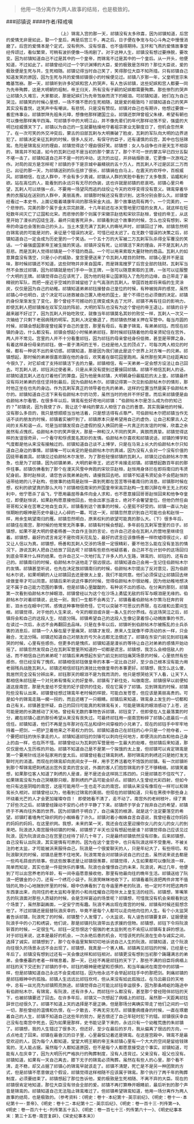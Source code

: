 > 他用一场分离作为两人故事的结局，也是极致的。

###祁镇说
####作者/释戒嗔

						（上）锦鸾入宫的那一天，祁镇没有太多欣喜，因为祁镇知道，后宫的爱情无非是如此，娶一个皇后，再是后宫三千，再之后，日子便在争宠与勾心斗角之中慢慢消磨了。后宫的爱情本是个定式，没有例外、没有惊喜、也不值得期待。玉环和飞燕的爱情故事曾经传颂过，看似繁荣，可稍有波折便像一场闹剧了。对于这种人生，祁镇没有想过要挣脱，要改变。因为祁镇知道自己不过是其中的一个皇帝，而锦鸾不过是其中的一个皇后。从一开头，他便知道，不过如此了。祁镇曾经问过一个学识渊博的大臣，爱的极致是怎样的？那位大臣说，爱的极致便是生死与共，生死相随。祁镇记得当时自己笑了，笑得那位大臣不知所措。只有祁镇自己知道发笑的原因，因为生死与共的爱情祁镇很小的时候便见过。祁镇八岁那一年，父皇明宣宗朱瞻基驾崩。那一天，祁镇听到许多妃嫔和宫人的哭声，有人告诉祁镇，这些妃嫔和宫人都要一同为先帝殉葬，这是大明朝的祖制，帝王归天，所有没有子嗣的妃嫔都需要殉葬。那些惨烈的哭声让祁镇久久难忘，大家都说，那是妃嫔们为先帝驾崩而流下的眼泪。可祁镇知道，她们在为自己哭泣。祁镇笑的时候心里想，一场不情不愿的生死相随，就是爱的极致吗？祁镇知道自己的笑声其实没有喜悦，这笑声中有嘲讽，有悲悯，只是没有赞叹。祁镇对自己也有期许，他想过要做一番宏伟事业。祁镇崇拜先祖朱元璋，想像他那样建国立业。祁镇还崇拜曾祖父朱棣，希望有朝也可以像他那样夷平四海。可祁镇手中的大明江山，并不像先辈们的年代那样动荡不安，强盛的大明已经威慑天下了。祁镇以为自己的一生就要枯燥地守着祖宗家业无聊度日了，但机会忽然来了。在一次可笑的外交冲突后，蒙古的旧部瓦剌与大明撕破了脸皮，瓦剌的军队向大明的边界进犯了。祁镇决定亲征瓦剌的时候，很多人反对，有保守的臣子，还有谨慎的后宫，其中也包括锦鸾。危险是锦鸾反对的理由，祁镇觉得这个理由很好笑。祁镇想：女人与战争也许是天生不相容的，锦鸾并不知道，如今的瓦剌已经不是当初的那个蒙古了。那个不可一世的蒙古早已四分五裂不堪一击了。祁镇知道自己并不是一时的冲动，这次的出征，并非硝烟弥漫，它更像一次游戏之作。对局的双方是怎样呢？祁镇的手下是京城中最精锐的五十万人，而瓦剌人不过是区区二万而已。出征的那一天，为祁镇送别的队伍排了很长，祁镇骑在白马上，在震天的欢呼中，百般威风。祁镇相信，在这人群中，不会有多少真诚，祁镇从人群的笑脸中看到了太多敬畏，谄媚和利欲。站在高位的人，能看到的永远只有无尽的伪装，这也许就是祁镇的悲哀吧。祁镇心里只希望，瓦剌人可以顽强一点，不要用一场望风而逃的战役让今天的欢呼变得没有意义。锦鸾穿着华贵的衣服站在送别的人群中，美丽高贵。祁镇那时候还没有意识到，这场分别会那么久。祁镇曾经看过一本史书，上面记载着靖康年间的那场宋金大战。那个故事结局有两个。一个完美的，一个悲惨的。完美的那个属于金太宗完颜晟，十几年前还在冰天雪地里打猎的女真人，就这样在短短数年间灭亡了辽国和北宋。而悲惨的那个则属于宋徽宗赵佶和宋钦宗赵桓，曾经的帝王，从这里开始了漫长的囚徒生涯，最终只能客死异乡。祁镇看到这个故事的时候，怎么也没有想到，宋帝的命运也会落到自己的头上。当土木堡充满了瓦剌人的嘶吼声时，祁镇回过了神。祁镇忽然明白锦鸾说的可能是对的，亲征是个错误的决定，可惜已经太迟了。在无数个错误的决策之后，祁镇知道自己一定会成为历史里的一个笑话。一个五十万的大军被二万瓦剌军队杀得全军覆没的笑话。一个最强盛国家帝王被生擒的笑话。祁镇并没有死，让祁镇活下来的理由，并不是瓦剌人的慈悲。而是瓦剌人觉得祁镇是一个不错的商品，一个可以用来索取大量财物的商品。瓦剌人的如意算盘没有落空，只是小小的威胁，皇宫里便送来了令瓦剌人瞠目的财物。祁镇心里并不是滋味，那时候祁镇还不知道，这些财物并非来自国库，而是锦鸾搜罗了后宫全部的钱财。瓦剌军当然不会放过祁镇，因为祁镇就是他们手中一张王牌，一张可以随意索取的王牌，一张可以征服整个大明的王牌。祁镇觉得自己应该死了，因为他的轻率让国家陷入了危险的边缘，自己带走了最精锐的军队，而把一座近乎空城的京城留给了士气高涨的瓦剌人。举国百姓即将来临的生灵涂炭，仅仅是因为自己的幼稚。祁镇知道弟弟祁钰接替自己皇位的时候，有种被抛弃的感觉，虽然祁镇心中也明白，这个决定可以拯救被自己置入绝地的国土，是个不得已也必须做的决定。祁镇的身份渐渐发生了变化，那个曾经不可撼动的王牌变成失去了光环，祁镇不再有往日的影响力，即使瓦剌人把祁镇推在双军交战的阵前，大明的军队也没有为这个曾经的帝王退让。祁镇的日子越来越不好过了，因为瓦剌人开始吃败仗，就像当年祁镇莫名其妙的败仗一样，瓦剌人一次又一次输给了只剩下老弱病残的明军。瓦剌人决定撤退了，而祁镇依然被关押在军营中。每当月圆的时候，祁镇会想起那座曾经属于自己的皇宫，那里有母后，有妻子锦鸾，有弟弟祁钰。而现在祁镇的身边，什么都没有。祁镇会想起小时候弟弟祁钰，那时候祁钰随着他的母亲贤妃住在宫外，两人并不常见。宫里的人并不十分看重祁钰，因为祁钰的母亲曾经身份低微，甚至是带罪之身。有着这样身份母亲的祁钰，做一辈子清闲的王爷，已经是他人生的顶点了。可每次两人相见的时候，都有一种说不出的亲切感。祁镇知道，那是因为我们彼此是这个世界上对方唯一的兄弟。祁镇想起，那时候的弟弟很喜欢跟在他的身后，欢笑着在御花园里跑闹。虽然那些笑声已经距离如今很久了，对它却成了支持祁镇活下去的力量。祁镇相信，有一天弟弟一定会想方设法让自己回去。可瓦剌人说，祁钰派过使者来，只是从来没有提到过要接回祁镇。祁镇不相信瓦剌人的话，祁镇知道瓦剌人还在打着他们的算盘。因为他是朱祁镇，大明朝身份最尴尬的太上皇。祁镇最终没有将对弟弟的信任坚持到最后，因为伯颜帖木尔。祁镇记得第一次见到伯颜帖木尔的情形，那时他正坐在也先的身边。作为瓦剌军真正的领导者也先的弟弟，这样的位置当然是属于伯颜帖木尔的。祁镇知道自己活下来有伯颜帖木尔的功劳，虽然当时的他并不怀好意。而后来祁镇便是由伯颜帖木尔看管。在很多年以后，锦鸾有些好奇地问祁镇：“伯颜帖木尔是怎么成为你的知己的？”祁镇说，因为我使了诈，我让这个单纯的蒙古人相信了自己的善意。其实我骗他的时候，没有那么多目的，我只是想顺顺当当地活着，只是想活得有点尊严。可伯颜帖木尔把祁镇当作无话不谈的朋友的时候，祁镇着实被吓到了。祁镇原本只是希望用自己的虚伪，让自己和蒙古人之间的关系和谐一点。可是当祁镇发现自己虚假的投入换回的是一片真正的友谊的时候，欣喜之余居然有点愧疚。伯颜帖木尔的笑声很大，那是一种和汉人不同的笑声，爽朗而真挚。祁镇觉得这样的友谊很奇异，一个看守和俘虏莫名其妙的友情。伯颜帖木尔喜欢和祁镇说话，祁镇的博学和气度都是他从来没有接触过的。祁镇知道自己谈不上博学，只是在马背上长大的伯颜帖木尔只知道自己身边的事情。祁镇唯一可以肯定的是伯颜帖木尔的真诚，因为没有人会对一个没有价值的囚徒带着面具。祁镇见过伯颜帖木尔发怒，为了那些轻慢祁镇的瓦剌人。祁镇见过伯颜帖木尔焦急，也是为了祁镇，因为祁镇弟弟，大明的新帝王，迟迟不肯接走祁镇。祁镇想起数百年前的那件往事。祁镇仿佛看到了那个在漫天风雪中奔跑的宋钦宗赵桓，赵恒用身体拦在即将南归的韦贤妃身前。那时赵桓说，请您告诉我弟弟赵构，请接我回去吧。祁镇不知道韦贤妃会不会把赵恒的话带给她的儿子赵构，但故事的结局是赵恒一直到死都在苦苦等待着南归的消息。祁镇那时候在想，权利的欲望真的那么大吗？祁镇相信南宋的开国皇帝宋高宗赵构一生都沉醉在帝王无上的权利中，他宁愿杀了岳飞，宁愿用最屈辱条件向金人求和，也不愿意接回哥哥赵恒回来和他争夺皇位，即便赵恒说，如果赵构愿意接他回去，他会出家当道士，绝对不会奢望皇位。但他仍然任由哥哥和父亲在苦寒之地自生自灭。祁镇看到这个故事的时候，心里挺不好受的。祁镇一直认为赵恒期盼的眼神是历史中最让人心碎的一幕。可这一天，祁镇忽然意识到自己可能也会和赵恒一样，用余生眺望南归的雁。祁镇忽然明白，原来权利的欲望可能真的那么大。（下）很多年后，祁镇住在南宫，那时候的他常常无所事事，祁镇有时候会想起，多年前在瓦剌军营里的日子。祁镇想，如果不是大明的使者杨善一次自作主张的言论，也许自己还会在瓦剌人的营地里继续住着。祁镇想，最好的谎言肯定不是吹得天花乱坠，最好的谎言应该像杨善一样吹嘘得很过火，却又让人信以为真。祁镇想，杨善和瓦剌人交涉的场景一定很精彩，要不他怎么能在没有圣旨的情况下，游说瓦剌人把自己给放了回去呢？祁镇有些悲伤地疑惑着，自己并不在计划中的这场回归到底会带来什么样的结果。也许自己又一次地打乱了许多人的人生路，锦鸾的、祁钰的、还有自己的。祁镇南归的时候，伯颜帖木尔送他走了很远很远。祁镇知道自己会用一生记住伯颜帖木尔的友情。祁镇甚至听说，也先在决定放祁镇南归的时候，伯颜帖木尔提出了反对意见，因为伯颜帖木尔说，如果明朝的人让祁镇回去还是做太上皇，我们不能同意。他们必须保证让祁镇回去继续做皇帝才可以同意。祁镇后来听说这件事的时候，觉得伯颜帖木尔很幼稚，因为他幼稚地想决定不属于自己能力范围的事情，但是祁镇心里酸酸的，有种说不出的感动。在分离的那刻，祁镇第一次看到伯颜帖木尔掉眼泪，祁镇曾经以为这个在沙场上勇猛无敌的将军与眼泪是无缘的。伯颜帖木尔对着祁镇说，此处一别，我们一生都不会再见了。祁镇看着伯颜帖木尔策马狂奔的背影，泪水也在眼中打转。感情这种事物很奇怪，它可以突破不可思议的界限，在石缝和云雾间生根。祁镇觉得，对于他的人生来说，今天的眼泪或许是一条人生的分界线。在这场哭泣之后，祁镇将会和自己的这段人生，彻底分隔。祁镇希望自己的这段人生像记录着惊心动魄故事的书页，在读过一次后，永远不会再翻回去品味。只是在多年以后，祁镇听到伯颜帖木尔被叛乱的士兵杀害的消息后，祁镇一个人躲在屋子里痛哭，祁镇才发现，原来人生就像不停流动的水一样，只会融合，无法分隔。祁镇还知道自己对朋友的亏欠永远都无法偿还了。祁镇在东安门前见到祁钰痛哭的时候，心里有些感伤，但更多的是愧疚。祁镇知道是漫长的等待让自己对弟弟的感情开始动摇了。祁镇忽然发现自己在瓦剌军营里所知道的一切都是谎言。祁镇想，我怎么会相信敌人的话，而不相信自己的弟弟呢？祁镇后来再想起东安门前见到祁钰痛哭场景的时候，心里依然有些感伤，但已经没有了愧疚。祁镇相信祁钰做皇帝的本事一定比自己好，至少自己根本没有能力用老弱残兵战胜瓦剌人。祁镇还相信祁钰的演技比他做皇帝的本事更好。祁镇想，我怎么这么傻，我居然完全没有分辨出来，祁钰那天的眼泪不是为我而流的，他只是想哭给天下人看，让天下人都相信朱祁钰是一个对兄弟有情有义的好皇帝。祁镇有了新住处，叫做南宫。祁镇很早以前便知道这座南宫，那是先皇给不受宠的妃子提供的住处，现在它属于了祁镇。见到锦鸾的时候，祁镇险些没有认出来。祁镇曾经想过锦鸾年老时候的样貌，可能白发苍苍，但应该是美丽高贵的。可是如今的锦鸾走路一瘸一拐的，而且还瞎了一只眼睛。祁镇后来知道，锦鸾身上发生的一切都和自己有关。祁镇甚至怀疑，自己的回归可能真的和锦鸾有关，可能是锦鸾的眼泪感动了上苍，还可能是她的长跪撼动了天地。曾经有无数的事物告诉祁镇，祁钰变了，但即使在人生最落寞的时分，藏在祁镇心底的那份希望从来没有丧失过。可最终祁钰用一座南宫粉碎了祁镇心底最后一点信任。祁镇知道，他们不再是当年那对在花丛和绿叶间穿梭的小兄弟了。现在的祁钰手中牢牢地持着一把剑，一把护卫着他来之不易权力的剑。祁镇知道自己在祁钰的心中只是一个抢夺者，一个要把祁钰的快乐拿走的人。祁镇知道祁钰的剑锋可以刺向任何地方，即便流出的血和他自己身上的血一样，也在所不惜。祁镇曾经以为瓦剌的军营是他一生最大的劫难，但祁镇后来知道，那仅仅是他人生历练的开始。祁镇不知道自己是不是第一个挨饿的太上皇，但祁镇可以肯定锦鸾是第一个要用针线活补贴家用的皇太后。祁镇曾经看过锦鸾刺绣，那时锦鸾的刺绣还只是她打发无聊时光的消遣。而现在的锦鸾却向民间女子一样，用手艺养活着吃不饱饭的祁镇。有一次祁镇听到那个帮锦鸾把刺绣送出宫外变卖的宫女说，外面的客人们抱怨锦鸾的手艺不够精细。祁镇笑着想，如果那位客人知道了刺绣的人是谁，是不是还会这样挑三拣四的。只是祁镇忍不住叹气了，如果锦鸾没有为自己哭瞎那只眼，那刺绣的产品可能会好点。祁镇的人生曾经光彩四射，但如今他只有这座阴暗的南宫，这座可能用尽一生也走不出的南宫。祁镇从来没有像现在一样可以和锦鸾长久相对。祁镇曾经以为，他看到过锦鸾的美丽。但现在的祁镇知道，只有在黑夜中那些身上环绕着光芒的人才会更加璀璨夺目！ 即使她看不清了，走不动了。南宫外的老树枝叶，绿了黄了好些次之后。祁镇曾经躁动不安的心终于平静了下来。祁镇终于学会了抛弃自己的希望，祁镇终于不再向往外面的世界。因为祁镇终于明白了，自己痛苦的根源，就是这个注定要落空的希望。祁镇盯着墙角忙碌织网的小蜘蛛看了许久。祁镇对着小蜘蛛自言自语说，我曾经看过你妈妈的妈妈的妈妈，在这里织网。我想，未来的某一天，我还会在这里迎接你女儿的女儿的女儿的到来吧。阮浪进入南宫服侍祁镇的时候，祁镇想了半天也没有想起他是谁？祁镇觉得自己应该见过阮浪，因为阮浪说自己在宫里已经待了好几十年了，只是最终祁镇依然没有印象。后来祁镇想，自己没有认出阮浪，其实是情有可原的。因为在这个皇宫中，也只有阮浪这样不受重用，不被关注的老太监，才可能被派来服侍自己。阮浪是一个很爱聊天的人，只是年纪大了，有些唠叨。和阮浪聊天的时候，祁镇总是憋不住地笑。阮浪常常会对祁镇诉说自己的过去，虽然说来说去都是一些鸡毛蒜皮的琐事。但这些故事还是让祁镇很羡慕，祁镇觉得，人生如果都可以像阮浪一样，简单而知足，其实也是一件挺快乐的事情。阮浪也会憧憬自己的未来，阮浪说，再过几年，他便到了可以出宫养老的年龄，有一间寺庙愿意接收他，那里有他最向往的晚年生活。祁镇送给了阮浪一把镀金的小刀，还有一个绣花小袋子。阮浪笑眯眯地收下了。祁镇看着阮浪把两件非常不值钱的礼物小心地揣到怀里的时候，眼中仿佛看到了在寺庙里养老的阮浪，他一定时不时把这两件东西拿出来，向同住的老太监和寺里的小和尚炫耀自己陪伴太上皇生活的经历。祁镇想，笨嘴笨舌的阮浪面对那些人质疑的时候，会是怎样窘迫的场景呢？祁镇想，可惜我没有机会亲眼看到这个场景了，虽然那副画面，一定安宁而有趣。阮浪不再出现在南宫的时候，祁镇有时候还挺想念他了。不过祁镇还是挺替阮浪庆幸的，毕竟不是每个人都可以走向他向往的人生。有个小太监哭着告诉祁镇，阮浪死了的时候，祁镇整个人发懵了。小太监说，有人诬告祁镇要复辟，证据便是阮浪手中的小刀和绣袋，他们说，那是祁镇托阮浪带出去求援的信物。祁镇想，祁钰下令将阮浪斩首的时候，一定很生气。祁钰一定怨恨这个倔强的老太监到死也不肯招认祁镇有复辟的想法。对于祁钰来说，这本是最好的机会，一次永绝后患的机会，可惜该死的阮浪在生命与诚实之间，选择了诚实。祁镇想到了，那个在寺庙里絮絮叨叨地诉说自己人生的阮浪。祁镇知道，这个阮浪向往很久的场景永远不会出现了。祁镇想，我真是一个害人精。祁镇再见祁钰的时候，已经是七年后了。祁镇没有想到过还有一天会像这样和祁钰相对。祁镇更没有想到当初那个踌躇满志的弟弟，会像垂暮的老者一样喘息着。那一天，已经不再是祁钰的天下了，那些不满的旧臣将病榻上祁钰的天下交还到了祁镇的手中。祁钰的眼神是绝望和恐惧的，和当年幽闭在南宫中的祁镇一样，但是祁镇知道自己永远不会变成祁钰，因为他永远不会举起祁钰手中的那把剑。刺痛祁镇的是祁钰眼神中的孤独。祁镇人生远远比祁钰坎坷，但从来没有如此孤独过。在乌云蔽日的天地中，总有一丝光亮为祁镇照亮旅途。祁镇觉得自己可能比祁钰幸运很多，因为那条崎岖的路途中有伯颜帖木尔，有锦鸾，有阮浪，还有许多人。而祁钰什么都没有，甚至那个曾经陪伴祁钰的天下，也被祁镇要还了回去。在许多年后，祁镇又一次想起了病榻上的祁钰，虽然那一天距离祁钰辞世已经很久了。祁镇不知道上天的选择是不是正确，但是那场分离确实带走了他们之间的一切一切，那些曾经的温情和仇恨，在一夕散去，不再无穷无尽。祁镇重病缠身的时候，一直在琢磨着自己的人生，祁镇不知道自己这些年的努力，是否偿还了自己年轻时犯下的错。祁镇很庆幸自己没有在南宫中死去，因为如果是那样，史书能记录下来的，永远只有一个幼稚荒唐的朱祁镇了。祁镇想，我的人生错过了很多次，但还好，至少在最后的岁月，我从偏离了很远的方向，一点点地走了回来。祁镇在最昏沉的日子里，心里最惦记着还是锦鸾。在这座宫殿中，锦鸾不是最受欢迎的人。因为每个人都知道，堂堂大明王朝的帝王朱祁镇心里有一个大大的空间是留给钱锦鸾的，无人能占据。虽然每个人都知道原因，但不是每个人都愿意接受这个事实。祁镇知道，可能有人在庆幸了，因为大明历代严格执行的殉葬制度，没有人违背过。父亲没有，祖父也没有。祁镇知道，如果有一天自己离去，膝下无子的锦鸾必须殉葬。虽然在有些人的心里，那个看不清，走不稳，却又占据了祁镇心的锦鸾早就该走了。祁镇不清楚，死亡是不是另一种团聚的方式，但是祁镇不愿意做这个假设，祁镇觉得这样相随不应该属于锦鸾。那个执行了两千年的殉葬制度，必须要结束了。祁镇想起了那位告诉他，爱的极致是生死相随、不离不弃的大臣。现在的祁镇很肯定地知道，那位大臣没有领会全部的爱。祁镇不再打算睁开眼睛前，最后听到的那个声音是锦鸾的。祁镇知道自己无法阻止锦鸾难过了。但祁镇希望锦鸾知道，他用一场分离作为两人故事的结局，也是极致的。（参考资料：《明史：卷十·本纪第十·英宗前纪》、《明史：卷十一·本纪第十一·景帝》、《明史：卷十二·本纪第十二·英宗后纪》、《明史：卷一百十三·列传第一》、《明史：卷一百六十七·列传第五十五》、《明史：卷一百七十三·列传第六十一》、《明史纪事本末：第三十五卷·南宫复辟》、《宋史纪事本末》）			  		
